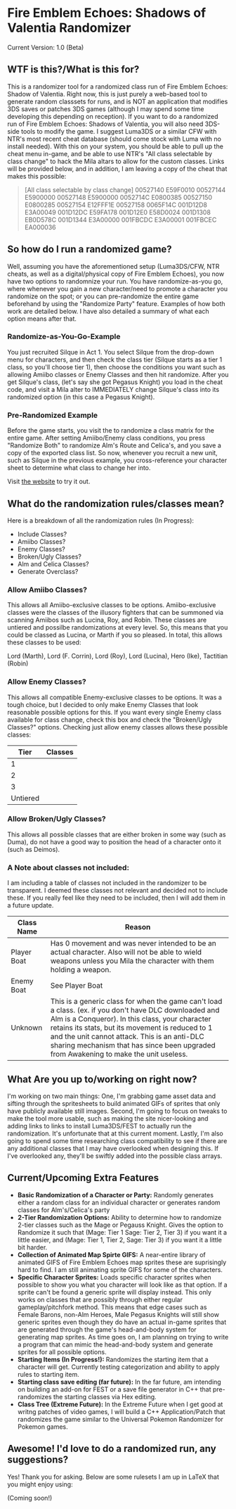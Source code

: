 # Fire Emblem Echoes: Shadows of Valentia Randomizer
Current Version: 1.0 (Beta)

## WTF is this?/What is this for?

This is a randomizer tool for a randomized class run of Fire Emblem Echoes: Shadow of Valentia. Right now, this is just purely a web-based tool to generate random classsets for runs, and is NOT an application that modifies 3DS saves or patches 3DS games (although I may spend some time developing this depending on reception). If you want to do a randomized run of Fire Emblem Echoes: Shadows of Valentia, you will also need 3DS-side tools to modify the game. I suggest Luma3DS or a similar CFW with NTR's most recent cheat database (should come stock with Luma with no install needed). With this on your system, you should be able to pull up the cheat menu in-game, and be able to use NTR's "All class selectable by class change" to hack the Mila altars to allow for the custom classes. Links will be provided below, and in addition, I am leaving a copy of the cheat that makes this possible:

>[All class selectable by class change]
>00527140 E59F0010
>00527144 E5900000
>00527148 E5900000
>0052714C E0800385
>00527150 E0800285
>00527154 E12FFF1E
>00527158 0065F14C
>001D12D8 E3A00049
>001D12DC E59FA178
>001D12E0 E58D0024
>001D1308 EB0D578C
>001D1344 E3A00000
>001FBCDC E3A00001
>001FBCEC EA000036

## So how do I run a randomized game?

Well, assuming you have the aforementioned setup (Luma3DS/CFW, NTR cheats, as well as a digital/physical copy of Fire Emblem Echoes), you now have two options to randomnize your run. You have randomize-as-you go, where whenever you gain a new character/need to promote a character you randomize on the spot; or you can pre-randomize the entire game beforehand by using the "Randomize Party" feature. Examples of how both work are detailed below. I have also detailed a summary of what each option means after that.

### Randomize-as-You-Go-Example

You just recruited Silque in Act 1. You select Silque from the drop-down menu for characters, and then check the class tier (Silque starts as a tier 1 class, so you'll choose tier 1), then choose the conditions you want such as allowing Amiibo classes or Enemy Classes and then hit randomize. After you get Silque's class, (let's say she got Pegasus Knight) you load in the cheat code, and visit a Mila alter to IMMEDIATELY change Silque's class into its randomized option (in this case a Pegasus Knight).

### Pre-Randomized Example

Before the game starts, you visit the to randomize a class matrix for the entire game. After setting Amiibo/Enemy class conditions, you press "Randomize Both" to randomize Alm's Route and Celica's, and you save a copy of the exported class list. So now, whenever you recruit a new unit, such as Silque in the previous example, you cross-reference your character sheet to determine what class to change her into.

Visit [the website](https://evinjaff.github.io/FESOV-randomizer) to try it out.

## What do the randomization rules/classes mean?

Here is a breakdown of all the randomization rules (In Progress):

- Include Classes?
- Amiibo Classes?
- Enemy Classes?
- Broken/Ugly Classes?
- Alm and Celica Classes?
- Generate Overclass?

### Allow Amiibo Classes? 

This allows all Amiibo-exclusive classes to be options. Amiibo-exclusive classes were the classes of the illusory fighters that can be summoned via scanning Amiibos such as Lucina, Roy, and Robin. These classes are untiered and possilbe randomizations at every level. So, this means that you could be classed as Lucina, or Marth if you so pleased. In total, this allows these classes to be used:

Lord (Marth), Lord (F. Corrin), Lord (Roy),  Lord (Lucina),  Hero (Ike), Tactitian (Robin)

### Allow Enemy Classes? 

This allows all compatible Enemy-exclusive classes to be options. It was a tough choice, but I decided to only make Enemy Classes that look reasonable possible options for this. If you want every single Enemy class available for class change, check this box and check the "Broken/Ugly Classes?" options. Checking just allow enemy classes allows these possible classes:

| Tier     | Classes |
| -------- | ------- |
| 1        |         |
| 2        |         |
| 3        |         |
| Untiered |         |



### Allow Broken/Ugly Classes? 

This allows all possible classes that are either broken in some way (such as Duma), do not have a good way to position the head of a character onto it (such as Deimos). 



### A Note about classes not included:

I am including a table of classes not included in the randomizer to be transparent. I deemed these classes not relevant and decided not to include these. If you really feel like they need to be included, then I will add them in a future update.

| Class Name  | Reason                                                       |
| ----------- | ------------------------------------------------------------ |
| Player Boat | Has 0 movement and was never intended to be an actual character. Also will not be able to wield weapons unless you Mila the character with them holding a weapon. |
| Enemy Boat  | See Player Boat                                              |
| Unknown     | This is a generic class for when the game can't load a class. (ex. if you don't have DLC downloaded and Alm is a Conqueror). In this class, your character retains its stats, but its movement is reduced to 1 and the unit cannot attack. This is an anti-DLC sharing mechanism that has since been upgraded from Awakening to make the unit useless. |



 

## What Are you up to/working on right now?

I'm working on two main things: One, I'm grabbing game asset data and sifting through the spritesheets to build animated GIFs of sprites that only have publicly available still images. Second, I'm going to focus on tweaks to make the tool more usable, such as making the site nicer-looking and adding links to links to install Luma3DS/FEST to actually run the randomization. It's unfortunate that at this current moment. Lastly, I'm also going to spend some time researching class compatibility to see if there are any additional classes that I may have overlooked when designing this. If I've overlooked any, they'll be swiftly added into the possible class arrays.

## Current/Upcoming Extra Features

* **Basic Randomization of a Character or Party:** Randomly generates either a random class for an individual character or generates random classes for Alm's/Celica's party
* **2-Tier Randomization Options:** Ability to determine how to randomize 2-tier classes such as the Mage or Pegauss Knight. Gives the option to Randomize it such that (Mage: Tier 1 Sage: Tier 2, Tier 3) if you want it a little easier, and (Mage: Tier 1, Tier 2, Sage: Tier 3) if you want it a little bit harder.
* **Collection of Animated Map Spirte GIFS:** A near-entire library of animated GIFS of Fire Emblem Echoes map sprites these are suprisingly hard to find. I am still animating sprite GIFS for some of the characters.
* **Specific Character Sprites:** Loads specific character sprites when possible to show you what you character will look like as that option. If a sprite can't be found a generic sprite will display instead. This only works on classes that are possibly through either regular gameplay/pitchfork method. This means that edge cases such as Female Barons, non-Alm Heroes, Male Pegasus Knights will still show generic sprites even though they do have an actual in-game sprites that are generated through the game's head-and-body system for generating map sprites. As time goes on, I am planning on trying to write a program that can mimic the head-and-body system and generate sprites for all possible options.
* **Starting Items (In Progress!):** Randomizes the starting item that a character will get. Currently testing categorization and ability to apply rules to starting item.
* **Starting class save editing (far future):** In the far future, am intending on building an add-on for FEST or a save file generator in C++ that pre-randomizes the starting classes via Hex editing.
* **Class Tree (Extreme Future):** In the Extreme Future when I get good at writng patches of video games, I will build a C++ Application/Patch that randomizes the game similar to the Universal Pokemon Randomizer for Pokemon games. 

## Awesome! I'd love to do a randomized run, any suggestions?

Yes! Thank you for asking. Below are some rulesets I am up in LaTeX that you might enjoy using:

(Coming soon!)